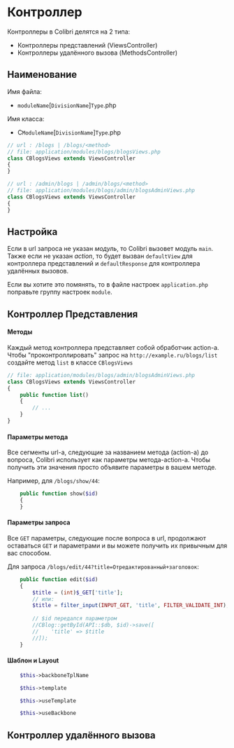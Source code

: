 Контроллер
==========


Контроллеры в Colibri делятся на 2 типа:
- Контроллеры представлений (ViewsController)
- Контроллеры удалённого вызова (MethodsController)

Наименование
------------

Имя файла:
- `moduleName`[`DivisionName`]`Type`.php

Имя класса:  
- С`ModuleName`[`DivisionName`]`Type`.php

```php
// url : /blogs | /blogs/<method>
// file: application/modules/blogs/blogsViews.php
class CBlogsViews extends ViewsController
{
}
```
```php
// url : /admin/blogs | /admin/blogs/<method>
// file: application/modules/blogs/admin/blogsAdminViews.php
class CBlogsViews extends ViewsController
{
}
```

Настройка
---------

Если в url запроса не указан *модуль*, то Colibri вызовет модуль `main`.  
Также если не указан *action*, то будет вызван `defaultView` для контроллера представлений
и `defaultResponse` для контроллера удалённых вызовов.

Если вы хотите это помянять, то в файле настроек `application.php` поправьте группу настроек
`module`.


Контроллер Представления
------------------------

#### Методы

Каждый метод контроллера представляет собой обработчик action-а.  
Чтобы "проконтроллировать" запрос на `http://example.ru/blogs/list` создайте
метод `list` в классе `CBlogsViews`
```php
// file: application/modules/blogs/admin/blogsAdminViews.php
class CBlogsViews extends ViewsController
{
    public function list()
    {
        // ...
    }
}
```

#### Параметры метода

Все сегменты url-а, следующие за названием метода (action-а) до вопроса, Colibri
использует как параметры метода-action-а. Чтобы получить эти значения просто
объявите параметры в вашем методе.

Например, для `/blogs/show/44`:
```php
    public function show($id)
    {
    }
```

#### Параметры запроса

Все `GET` параметры, cледующие после вопроса в url, продолжают оставаться `GET` и параметрами
и вы можете получить их привычным для вас способом.

Для запроса `/blogs/edit/44?title=Отредактированный+заголовок`:
```php
    public function edit($id)
    {
        $title = (int)$_GET['title'];
        // или:
        $title = filter_input(INPUT_GET, 'title', FILTER_VALIDATE_INT);
        
        // $id передался параметром
		//CBlog::getById(API::$db, $id)->save([
		//    'title' => $title
		//]);
    }
```

#### Шаблон и Layout
```php
    $this->backboneTplName
```
```php
    $this->template
```
```php
    $this->useTemplate
```
```php
    $this->useBackbone
```

Контроллер удалённого вызова
----------------------------
